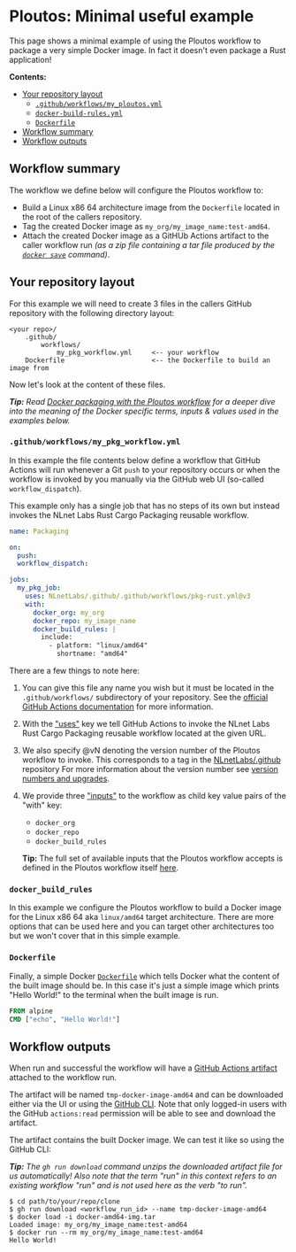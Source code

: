 # Ploutos: Minimal useful example

This page shows a minimal example of using the Ploutos workflow to package a very simple Docker image. In fact it doesn't even package a Rust application!

**Contents:**
- [Your repository layout](#your-repository-layout)
  - [`.github/workflows/my_ploutos.yml`](#github-workflows-my-pkg-workflow-yml)
  - [`docker-build-rules.yml`](#docker-build-rules-yml)
  - [`Dockerfile`](#dockerfile)
- [Workflow summary](#workflow-summary)
- [Workflow outputs](#workflow-outputs)

## Workflow summary

The workflow we define below will configure the Ploutos workflow to:

- Build a Linux x86 64 architecture image from the `Dockerfile` located in the root of the callers repository.
- Tag the created Docker image as `my_org/my_image_name:test-amd64`.
- Attach the created Docker image as a GitHUb Actions artifact to the caller workflow run _(as a zip file containing a tar file produced by the [`docker save`](https://docs.docker.com/engine/reference/commandline/save/) command)_.

## Your repository layout

For this example we will need to create 3 files in the callers GitHub repository with the following directory layout:

```
<your repo>/
    .github/
        workflows/
            my_pkg_workflow.yml     <-- your workflow
    Dockerfile                      <-- the Dockerfile to build an image from
```

Now let's look at the content of these files.

_**Tip:** Read [Docker packaging with the Ploutos workflow](./docker_packaging.md) for a deeper dive into the meaning of the Docker specific terms, inputs & values used in the examples below._

### `.github/workflows/my_pkg_workflow.yml`

In this example the file contents below define a workflow that GitHub Actions will run whenever a Git `push` to your repository occurs or when the workflow is invoked by you manually via the GitHub web UI (so-called `workflow_dispatch`).

This example only has a single job that has no steps of its own but instead invokes the NLnet Labs Rust Cargo Packaging reusable workflow.

```yaml
name: Packaging

on:
  push:
  workflow_dispatch:

jobs:
  my_pkg_job:
    uses: NLnetLabs/.github/.github/workflows/pkg-rust.yml@v3
    with:
      docker_org: my_org
      docker_repo: my_image_name
      docker_build_rules: |
        include:
          - platform: "linux/amd64"
            shortname: "amd64"
```

There are a few things to note here:

1. You can give this file any name you wish but it must be located in the `.github/workflows/` subdirectory of your repository. See the [official GitHub Actions documentation](https://docs.github.com/en/actions/using-workflows/about-workflows#create-an-example-workflow) for more information.

2. With the ["uses"](https://docs.github.com/en/actions/using-workflows/workflow-syntax-for-github-actions#jobsjob_iduses) key we tell GitHub Actions to invoke the NLnet Labs Rust Cargo Packaging reusable workflow located at the given URL.

3. We also specify @vN denoting the version number of the Ploutos workflow to invoke. This corresponds to a tag in the [NLnetLabs/.github](https://github.com/NLnetLabs/.github/tags/) repository For more information about the version number see [version numbers and upgrades](./README.md#pkg-workflow-version-numbers-and-upgrades).

4. We provide three ["inputs"](https://docs.github.com/en/actions/using-workflows/reusing-workflows#using-inputs-and-secrets-in-a-reusable-workflow) to the workflow as child key value pairs of the "with" key:
   - `docker_org`
   - `docker_repo`
   - `docker_build_rules`

   **Tip:** The full set of available inputs that the Ploutos workflow accepts is defined in the Ploutos workflow itself [here](https://github.com/NLnetLabs/.github/blob/main/.github/workflows/pkg-rust.yml#L131).

### `docker_build_rules`

In this example we configure the Ploutos workflow to build a Docker image for the Linux x86 64 aka `linux/amd64` target architecture. There are more options that can be used here and you can target other architectures too but we won't cover that in this simple example.

### `Dockerfile`

Finally, a simple Docker [`Dockerfile`](https://docs.docker.com/engine/reference/builder/) which tells Docker what the content of the built image should be. In this case it's just a simple image which prints "Hello World!" to the terminal when the built image is run.

```Dockerfile
FROM alpine
CMD ["echo", "Hello World!"]
```

## Workflow outputs

When run and successful the workflow will have a [GitHub Actions artifact](https://docs.github.com/en/actions/using-workflows/storing-workflow-data-as-artifacts) attached to the workflow run.

The artifact will be named `tmp-docker-image-amd64` and can be downloaded either via the UI or using the [GitHub CLI](https://docs.github.com/en/github-cli/github-cli/about-github-cli). Note that only logged-in users with the GitHub `actions:read` permission will be able to see and download the artifact.

The artifact contains the built Docker image. We can test it like so using the GitHub CLI:

_**Tip:** The `gh run download` command unzips the downloaded artifact file for us automatically! Also note that the term "run" in this context refers to an existing workflow "run" and is not used here as the verb "to run"._

```
$ cd path/to/your/repo/clone
$ gh run download <workflow_run_id> --name tmp-docker-image-amd64
$ docker load -i docker-amd64-img.tar
Loaded image: my_org/my_image_name:test-amd64
$ docker run --rm my_org/my_image_name:test-amd64
Hello World!
```